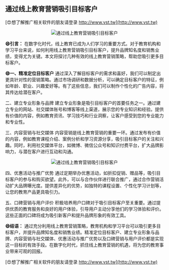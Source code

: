 ## **通过线上教育营销吸引目标客户**

[😍想了解推广相关软件的朋友请登录 http://www.vst.tw](http://www.vst.tw)

 <center><img src="https://vst.tw/MP4/tuiguang/png/3.png" alt="通过线上教育营销吸引目标客户"></center>

**😄引言：**
在数字化时代，线上教育已成为人们学习的重要方式。对于教育机构和学习平台来说，如何利用线上教育营销吸引目标客户，提升品牌知名度和销售业绩，变得尤为关键。本文将探讨几种有效的线上教育营销策略，帮助您吸引更多目标客户。

**😄一、精准定位目标客户**
通过深入了解目标客户的需求和喜好，我们可以制定出更具针对性的营销策略。通过市场调研和数据分析，可以确定目标客户的特征，例如年龄、职业、兴趣爱好等。有了这些信息，我们可以制作个性化的广告内容，将其传达给潜在客户。

二、建立专业形象与品牌
建立专业形象是吸引目标客户的首要任务之一。通过建立专业的网站、社交媒体账号和博客等线上渠道，展示您的专业知识和经验。提供有价值的内容，例如教育资讯、学习技巧和行业洞察，让客户感受到您的专业能力和专业性。

三、内容营销与社交媒体
内容营销是线上教育营销的重要一环。通过发布有价值的内容，例如教育课程介绍、案例分析和学习资源分享，吸引目标客户的关注和兴趣。同时，利用社交媒体平台，如微博、微信公众号和知识付费平台，扩大品牌影响力，与潜在客户进行互动和沟通。

 <center><img src="https://vst.tw/MP4/tuiguang/png/1.png" alt="通过线上教育营销吸引目标客户"></center>

四、优惠活动与推广优势
通过定期举办优惠活动，如折扣促销、赠品等，吸引目标客户的参与和购买欲望。此外，可以与合作伙伴进行联合推广，通过合作营销活动扩大品牌曝光度。提供差异化的优势，如独特的课程设置、个性化学习计划等，让您的教育产品更具吸引力。

五、口碑营销与用户评价
积极培养用户口碑对于吸引目标客户至关重要。通过提供优质的教育服务和良好的用户体验，引导用户主动分享他们的学习体验和评价。这些正面的口碑将成为吸引新客户和提升品牌形象的有效工具。

**😄结语：**
通过充分利用线上教育营销策略，教育机构和学习平台可以吸引更多目标客户，并提升品牌知名度和销售业绩。精准定位目标客户、建立专业形象与品牌、内容营销与社交媒体、优惠活动与推广优势以及口碑营销与用户评价都是实现这一目标的有效手段。在数字化时代，抓住线上教育营销的机遇，将为您的教育事业带来可观的回报。

[😍想了解推广相关软件的朋友请登录 http://www.vst.tw](http://www.vst.tw)



